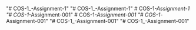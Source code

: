 "# COS-1_-Assignment-1" 
"# COS-1_-Assignment-1" 
#   C O S - 1 _ - A s s i g n m e n t - 1  
 "# COS-1_-Assignment-001" 
#   C O S - 1 _ - A s s i g n m e n t - 0 0 1  
 "# COS-1_-Assignment-001" 
"# COS-1_-Assignment-001" 
"# COS-1_-Assignment-001" 
